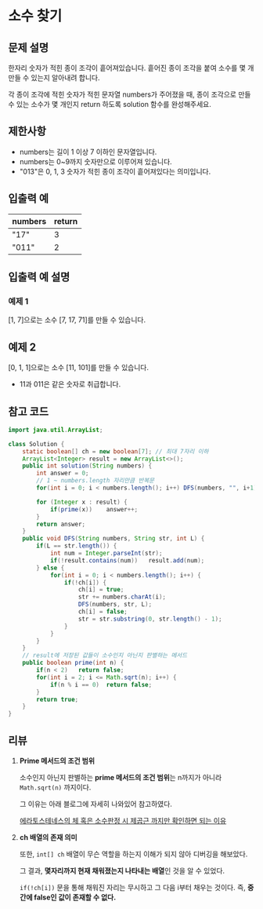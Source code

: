 # 소수 찾기



## 문제 설명

한자리 숫자가 적힌 종이 조각이 흩어져있습니다. 흩어진 종이 조각을 붙여 소수를 몇 개 만들 수 있는지 알아내려 합니다.

각 종이 조각에 적힌 숫자가 적힌 문자열 numbers가 주어졌을 때, 종이 조각으로 만들 수 있는 소수가 몇 개인지 return 하도록 solution 함수를 완성해주세요.



## 제한사항

- numbers는 길이 1 이상 7 이하인 문자열입니다.
- numbers는 0~9까지 숫자만으로 이루어져 있습니다.
- "013"은 0, 1, 3 숫자가 적힌 종이 조각이 흩어져있다는 의미입니다.



## 입출력 예

| numbers | return |
| ------- | ------ |
| "17"    | 3      |
| "011"   | 2      |



## 입출력 예 설명

### 예제 1
[1, 7]으로는 소수 [7, 17, 71]를 만들 수 있습니다.



## 예제 2
[0, 1, 1]으로는 소수 [11, 101]를 만들 수 있습니다.

- 11과 011은 같은 숫자로 취급합니다.



## 참고 코드

```java
import java.util.ArrayList;

class Solution {
    static boolean[] ch = new boolean[7]; // 최대 7자리 이하
    ArrayList<Integer> result = new ArrayList<>();
    public int solution(String numbers) {
        int answer = 0;
      	// 1 ~ numbers.length 자리만큼 반복문
        for(int i = 0; i < numbers.length(); i++) DFS(numbers, "", i+1);

        for (Integer x : result) {
            if(prime(x))    answer++;
        }
        return answer;
    }
    public void DFS(String numbers, String str, int L) {
        if(L == str.length()) {
            int num = Integer.parseInt(str);
            if(!result.contains(num))   result.add(num);
        } else {
            for(int i = 0; i < numbers.length(); i++) {
                if(!ch[i]) {
                    ch[i] = true;
                    str += numbers.charAt(i);
                    DFS(numbers, str, L);
                    ch[i] = false;
                    str = str.substring(0, str.length() - 1);
                }
            }
        }
    }
  	// result에 저장된 값들이 소수인지 아닌지 판별하는 메서드
    public boolean prime(int n) {
        if(n < 2)   return false;
        for(int i = 2; i <= Math.sqrt(n); i++) {
            if(n % i == 0)  return false;
        }
        return true;
    }
}
```



## 리뷰

1. **Prime 메서드의 조건 범위**

   소수인지 아닌지 판별하는 **prime 메서드의 조건 범위**는 n까지가 아니라 `Math.sqrt(n)` 까지이다. 

   그 이유는 아래 블로그에 자세히 나와있어 참고하였다.

   [에라토스테네스의 체 혹은 소수판정 시 제곱근 까지만 확인하면 되는 이유](https://nahwasa.com/entry/%EC%97%90%EB%9D%BC%ED%86%A0%EC%8A%A4%ED%85%8C%EB%84%A4%EC%8A%A4%EC%9D%98-%EC%B2%B4-%ED%98%B9%EC%9D%80-%EC%86%8C%EC%88%98%ED%8C%90%EC%A0%95-%EC%8B%9C-%EC%A0%9C%EA%B3%B1%EA%B7%BC-%EA%B9%8C%EC%A7%80%EB%A7%8C-%ED%99%95%EC%9D%B8%ED%95%98%EB%A9%B4-%EB%90%98%EB%8A%94-%EC%9D%B4%EC%9C%A0)



2. **ch 배열의 존재 의미**

   또한, `int[] ch` 배열이 무슨 역할을 하는지 이해가 되지 않아 디버깅을 해보았다. 

   그 결과,  **몇자리까지 현재 채워졌는지 나타내는 배열**인 것을 알 수 있었다. 

   `if(!ch[i])` 문을 통해 채워진 자리는 무시하고 그 다음 i부터 채우는 것이다. 즉, **중간에 false인 값이 존재할 수 없다.**

